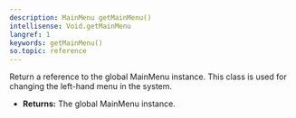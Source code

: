 ```yaml
---
description: MainMenu getMainMenu()
intellisense: Void.getMainMenu
langref: 1
keywords: getMainMenu()
so.topic: reference
---
```



Return a reference to the global MainMenu instance. This class is used for changing the left-hand menu in the system.



* **Returns:** The global MainMenu instance.


